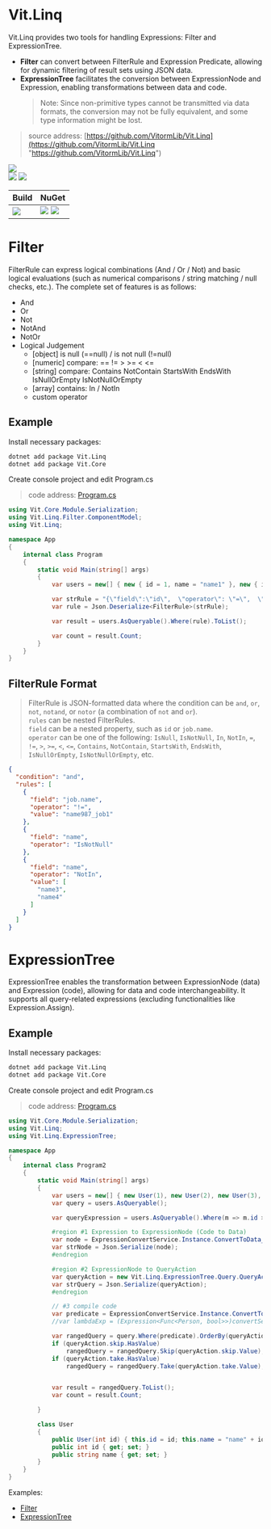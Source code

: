 ﻿
# Vit.Linq
Vit.Linq provides two tools for handling Expressions: Filter and ExpressionTree.    
- **Filter** can convert between FilterRule and Expression Predicate, allowing for dynamic filtering of result sets using JSON data.    
- **ExpressionTree** facilitates the conversion between ExpressionNode and Expression, enabling transformations between data and code.    
  > Note: Since non-primitive types cannot be transmitted via data formats, the conversion may not be fully equivalent, and some type information might be lost.    
> source address: [https://github.com/VitormLib/Vit.Linq](https://github.com/VitormLib/Vit.Linq "https://github.com/VitormLib/Vit.Linq")    

![](https://img.shields.io/github/license/VitormLib/Vit.Linq.svg)  
![](https://img.shields.io/github/repo-size/VitormLib/Vit.Linq.svg)  ![](https://img.shields.io/github/last-commit/VitormLib/Vit.Linq.svg)  
 

| Build | NuGet |
| -------- | -------- |
|![](https://github.com/VitormLib/Vit.Linq/workflows/ki_devops3/badge.svg) | [![](https://img.shields.io/nuget/v/Vit.Linq.svg)](https://www.nuget.org/packages/Vit.Linq) ![](https://img.shields.io/nuget/dt/Vit.Linq.svg) |




# Filter
FilterRule can express logical combinations (And / Or / Not) and basic logical evaluations (such as numerical comparisons / string matching / null checks, etc.). The complete set of features is as follows:
  - And
  - Or
  - Not
  - NotAnd
  - NotOr
  - Logical Judgement
    - [object] is null (==null) / is not null (!=null)
    - [numeric] compare: ==  !=  >  >=  <  <=
    - [string] compare: Contains NotContain StartsWith EndsWith IsNullOrEmpty IsNotNullOrEmpty
    - [array] contains: In / NotIn
    - custom operator

## Example

Install necessary packages:
``` bash
dotnet add package Vit.Linq
dotnet add package Vit.Core
```

Create console project and edit Program.cs
> code address: [Program.cs](https://github.com/VitormLib/Vit.Linq/tree/master/test/Vit.Linq.Console/Program.cs)    
``` csharp
using Vit.Core.Module.Serialization;
using Vit.Linq.Filter.ComponentModel;
using Vit.Linq;

namespace App
{
    internal class Program
    {
        static void Main(string[] args)
        {
            var users = new[] { new { id = 1, name = "name1" }, new { id = 2, name = "name2" } };

            var strRule = "{\"field\":\"id\",  \"operator\": \"=\",  \"value\": 1 }";
            var rule = Json.Deserialize<FilterRule>(strRule);

            var result = users.AsQueryable().Where(rule).ToList();

            var count = result.Count;
        }
    }
}

```


## FilterRule Format
> FilterRule is JSON-formatted data where the condition can be `and`, `or`, `not`, `notand`, or `notor` (a combination of `not` and `or`).   
> `rules` can be nested FilterRules.   
> `field` can be a nested property, such as `id` or `job.name`.   
> `operator` can be one of the following: `IsNull`, `IsNotNull`, `In`, `NotIn`, `=`, `!=`, `>`, `>=`, `<`, `<=`, `Contains`, `NotContain`, `StartsWith`, `EndsWith`, `IsNullOrEmpty`, `IsNotNullOrEmpty`, etc.    
``` json
{
  "condition": "and",
  "rules": [
    {
      "field": "job.name",
      "operator": "!=",
      "value": "name987_job1"
    },
    {
      "field": "name",
      "operator": "IsNotNull"
    },
    {
      "field": "name",
      "operator": "NotIn",
      "value": [
        "name3",
        "name4"
      ]
    }
  ]
}
```


# ExpressionTree
ExpressionTree enables the transformation between ExpressionNode (data) and Expression (code), allowing for data and code interchangeability. It supports all query-related expressions (excluding functionalities like Expression.Assign).

## Example
Install necessary packages:
``` bash
dotnet add package Vit.Linq
dotnet add package Vit.Core
```

Create console project and edit Program.cs
> code address: [Program.cs](https://github.com/VitormLib/Vit.Linq/tree/master/test/Vit.Linq.Console/Program2.cs)    
``` csharp
using Vit.Core.Module.Serialization;
using Vit.Linq;
using Vit.Linq.ExpressionTree;

namespace App
{
    internal class Program2
    {      
        static void Main(string[] args)
        {
            var users = new[] { new User(1), new User(2), new User(3), new User(4)};
            var query = users.AsQueryable();

            var queryExpression = users.AsQueryable().Where(m => m.id > 0).OrderBy(m => m.id).Skip(1).Take(2);

            #region #1 Expression to ExpressionNode (Code to Data)
            var node = ExpressionConvertService.Instance.ConvertToData_LambdaNode(queryExpression.Expression);
            var strNode = Json.Serialize(node);
            #endregion

            #region #2 ExpressionNode to QueryAction
            var queryAction = new Vit.Linq.ExpressionTree.Query.QueryAction(node);
            var strQuery = Json.Serialize(queryAction);
            #endregion

            // #3 compile code
            var predicate = ExpressionConvertService.Instance.ConvertToCode_PredicateExpression<User>(queryAction.filter);
            //var lambdaExp = (Expression<Func<Person, bool>>)convertService.ToLambdaExpression(queryAction.filter, typeof(User));

            var rangedQuery = query.Where(predicate).OrderBy(queryAction.orders);
            if (queryAction.skip.HasValue)
                rangedQuery = rangedQuery.Skip(queryAction.skip.Value);
            if (queryAction.take.HasValue)
                rangedQuery = rangedQuery.Take(queryAction.take.Value);


            var result = rangedQuery.ToList();
            var count = result.Count;

        }

        class User
        {
            public User(int id) { this.id = id; this.name = "name" + id; }
            public int id { get; set; }
            public string name { get; set; }
        }
    }
}
```











Examples:  
- [Filter](https://github.com/VitormLib/Vit.Linq/tree/master/test/Vit.Linq.MsTest/Filter/Filter_TestBase.cs)    
- [ExpressionTree](https://github.com/VitormLib/Vit.Linq/tree/master/test/Vit.Linq.ExpressionTree.MsTest)    





